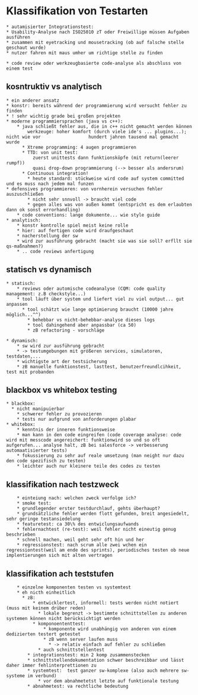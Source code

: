 # Klassifikation von Testarten
	* autamisierter Integrationstest:
	* Usability-Analyse nach ISO25010 zT oder Freiwillige müssen Aufgaben ausführen
	* zusammen mit eyetracking und mousetracking (ob auf falsche stelle geschaut wurde)
	* nutzer fahren mit maus umher um richtige stelle zu finden
	
	* code review oder werkzeugbasierte code-analyse als abschluss von einem test

##	kosntruktiv vs analytisch
	* ein anderer ansatz
	* konstr: bereits während der programmierung wird versucht fehler zu finden
	* ! sehr wichtig grade bei großen projekten
	* moderne programmiersprachen (java vs c++):
	    * java schließt fehler aus, die in c++ nicht gemacht werden können
			werkzeuge: hoher komfort (durch viele ide's ... plugins...); nicht wie vor 					hundert jahren tausend mal gemacht wurde
		  * Xtreme programming: 4 augen programmieren
		  * TTD: von unit test:
			  zuerst unittests dann funktionsköpfe (mit return(leerer rumpf))
			  quasi drop-down programmierung (--> besser als andersrum)
		  * Continuous integration!
			* heute standard: stückweise wird code auf system committed und es muss nach jedem mal funzen
	* defensives programmieren: von vornherein versuchen fehler auszuschließen
			* nicht sehr snnvoll -> braucht viel code
			* gegen alles was von außen kommt (entspricht es dem erlaubten dann ok sonst errorhandling)
		* code conventions: lange dokumente... wie style guide
	* analytisch:
		* konstr kontrolle spiel meist keine rolle
		* hier: auf fertigen code wird draufgeschaut
		* nacherstellung der sw
		* wird zur ausführung gebracht (macht sie was sie soll? erfllt sie qs-maßnahmen?)
		* .. code reviews anfertigung
	
## statisch vs dynamisch
	* statisch:
		* reviews oder automische codeanalyse (CQM: code quality management: z.B checkstyle...)
		* tool läuft über system und liefert viel zu viel output... gut anpassen
		  * tool schätzt wie lange optimierung braucht (10000 jahre möglich...^^)
			* behebbar vs nicht-behebbar-analyse dieses logs
			* tool dahingehend aber anpassbar (ca 50)
			* zB refactoring - vorschläge
			
	* dynamisch:
		* sw wird zur ausführung gebracht
		* -> testumgebungen mit größeren services, simulatoren, testdaten,...
		* wichtigste art der testsicherung
		* zB manuelle funktionstest, lasttest, benutzerfreundlcihkeit, test mit probanden
		
## blackbox vs whitebox testing
	* blackbox:
	  * nicht manipuierbar
		* schwerer fehler zu provozieren
		* tests nur aufgrund von anforderungen plabar
	* whitebox:
		* kenntnis der inneren funktionsweise
		* man kann in den code eingreifen (code coverage analyse: code wird mit messcode angereichert: funktionwird so und so oft aufgerufen... analyse halt, zB bei salesforce -> verbesserung automaatisierter tests)
		* fokussierung zu sehr auf reale umsetzung (man neight nur dazu den code spezifisch zu testen)
		* leichter auch nur kleinere teile des codes zu testen
		
## klassifikation nach testzweck
		* einteiung nach: welchen zweck verfolge ich?		
		* smoke test: 
		* grundlegender erster testdurchlauf, gehts überhaupt?
		* grundsätzliche fehler werden flott gefunden, breit angesiedelt, sehr geringe testansiedelung
		* featuretest: ca 30\% des entwiclungsaufwands
		* fehlernachtest (re-test): weil fehler nicht eineutig genug beschrieben
		* schnell machen, weil geht sehr oft hin und her
		* regressionstest: nach scrum alle zwei wchen ein regressiontest(weil am ende des sprints), periodisches testen ob neue implentierungen sich mit alten vertragen
		
## klassifikation ach teststufen
		* einzelne komponenten testen vs systemtest
		* eh nicth einheitlich
		  * zB:
			  * entwicklertest, informell: tests werden nicht notiert (muss mit keinem drüber reden)
				* lokale begrenzt -> bestimmte schnittstellen zu anderen systemen können nicht berücksichtigt werden
			  * komponoententtest:
				  * komponente wird unabhängig von anderen von einem dedizierten testert getestet
				  * zB wenn server laufen muss
					* -> relativ einfach auf fehler zu schließen
				* auch schnittstellentest
			* integrationstest: min 2 komp zusammenstecken
			* schnittstellendokumentation schwer beschreibbar und lässt daher immer fehlinterprettionen zu
			* systemtest:  test ganzer sw-komplexe (also auch mehrere sw-systeme im verbund)
				* vor dem abnahmetetst letzte auf funktionale testung
			* abnahmetest: va rechtliche bedeutung
